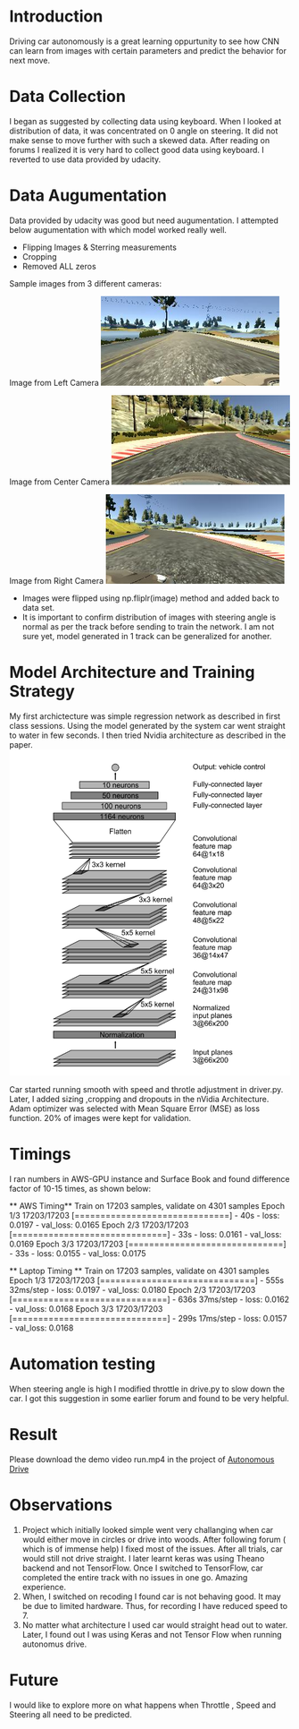 # Introduction

Driving car autonomously is a great learning oppurtunity to see how CNN can learn from images with certain parameters and predict the behavior for next move.

# Data Collection

I began as suggested by collecting data using keyboard. When I looked at distribution of data, it was concentrated on 0 angle on steering. It did not make sense to move further with such a skewed data. After reading on forums I realized it is very hard to collect good data using keyboard. I reverted to use data provided by udacity.

# Data Augumentation

Data provided by udacity was good but need augumentation. I attempted below augumentation with which model worked really well.

* Flipping Images & Sterring measurements
* Cropping
* Removed ALL zeros

Sample images from 3 different cameras:

Image from Left Camera
![picture](left.jpg)

Image from Center Camera
![picture](center.jpg)

Image from Right Camera
![picture](right.jpg)

* Images were flipped using np.fliplr(image) method and added back to data set.
* It is important to confirm distribution of images with steering angle is normal as per the track before sending to train the network. I am not sure yet, model generated in 1 track can be generalized for another.

# Model Architecture and Training Strategy

My first archictecture was simple regression network as described in first class sessions. Using the model generated by the system car went straight to water in few seconds. I then tried Nvidia architecture as described in the paper.
![picture](nVidia_model.png)

Car started running smooth with speed and throtle adjustment in driver.py. Later, I added sizing ,cropping and dropouts in the nVidia Architecture. Adam optimizer was selected with Mean Square Error (MSE) as loss function. 20% of images were kept for validation.



# Timings
I ran numbers in AWS-GPU instance and Surface Book  and found difference factor of 10-15 times, as shown below:

** AWS Timing** 
Train on 17203 samples, validate on 4301 samples
Epoch 1/3
17203/17203 [==============================] - 40s - loss: 0.0197 - val_loss: 0.0165
Epoch 2/3
17203/17203 [==============================] - 33s - loss: 0.0161 - val_loss: 0.0169
Epoch 3/3
17203/17203 [==============================] - 33s - loss: 0.0155 - val_loss: 0.0175

** Laptop Timing **
Train on 17203 samples, validate on 4301 samples
Epoch 1/3
17203/17203 [==============================] - 555s 32ms/step - loss: 0.0197 - val_loss: 0.0180
Epoch 2/3
17203/17203 [==============================] - 636s 37ms/step - loss: 0.0162 - val_loss: 0.0168
Epoch 3/3
17203/17203 [==============================] - 299s 17ms/step - loss: 0.0157 - val_loss: 0.0168


# Automation testing

When steering angle is high I modified throttle in drive.py to slow down the car. I got this suggestion in some earlier forum and found to be very helpful.

# Result
Please download the demo video run.mp4 in the project of [Autonomous Drive](run.mp4) 

# Observations

1. Project which initially looked simple went very challanging when car would either move in circles or drive into woods. After following forum ( which is of immense help) I fixed most of the issues. After all trials, car would still not drive straight. I later learnt keras was using Theano backend and not TensorFlow. Once I switched to TensorFlow, car completed the entire track with no issues in one go. Amazing experience.
2. When, I switched on recoding I found car is not behaving good. It may be due to limited hardware. Thus, for recording I have reduced speed to 7.
3. No matter what architecture I used car would straight head out to water. Later, I found out I was using Keras and not Tensor Flow when running autonomus drive.

# Future

I would like to explore more on what happens when Throttle , Speed and Steering all need to be predicted.
